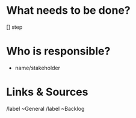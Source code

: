 # What needs to be done?

 [] step

# Who is responsible?

* name/stakeholder

# Links & Sources

/label ~General
/label ~Backlog